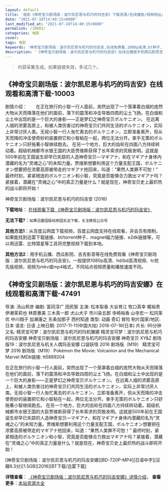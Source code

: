 ```yaml
---
layout: default
title: '电影《神奇宝贝剧场版：波尔凯尼恩与机巧的玛吉安》下载资源/在线播放/视频地址/1080p/高清/蓝光'
date: "2021-07-10T14:40:15+0800"
last_modified_at: "2021-07-10T14:40:15+0800"
permalink: /10003/
categories: 电影
cover:
tags: 电影
keywords: '神奇宝贝剧场版：波尔凯尼恩与机巧的玛吉安,在线免费看,1080p高清,bt种子,torrent,百度云盘,magnet,磁力链,迅雷下载资源'
description: '《神奇宝贝剧场版：波尔凯尼恩与机巧的玛吉安》在线云播放手机西瓜影院吉吉影音免费看，1080p高清bd/hd未删减完整版和tc抢先枪版，mkv/mp4格式，附带bt/torrent种子、magnet/磁力链、百度云盘、网盘资源迅雷下载链接'
---
```


>内容采集生成，如果链接失效，多试几个。


## 《神奇宝贝剧场版：波尔凯尼恩与机巧的玛吉安》在线观看和高清下载-10003

剧情介绍：　　在正在旅行的小智一行人面前，突然出现了一个笼罩着白烟的庞然大物从天而降落在他们的面前，落下的震荡和冲击导致四周的尘土飞扬。在白烟和尘土中出现的是一个巨大的身影——正是梦幻之神奇宝贝ボルケニオン。 在远离人烟的浓雾高原上，和被人类伤害过的神奇宝贝们共同生活的ボルケニオン，实际上非常讨厌人类。无视小智一行人匆忙离去的ボルケニオン，立即准备离开，但从天而降的冲击使奇妙的装置把它和小智粘在一起，两位无法分开。束手无策的ボルケニオン只好拖著小智继续跑去。 在另一个地方，巨大的齿轮在四面八方持续转动着。超级机械都市水银王国的大臣贾维斯获得了长年索求的究极发明。这就是500年前在王国诞生却早已失踪的人造神奇宝贝—マギアナ，和在マギアナ身体内潜藏的名为“灵魂之心”的未知力量。贾维斯想要利用这个力量支配王国，ボルケニオン想要把在浓雾高原被带走的マギアナ抢回来，叫道：“果然人类罪不可恕！” 最终时刻，紧紧相连的ボルケニオン和小智，究竟是否能够合力救出マギアナ吗？紧接着，潜藏在“灵魂之心”中的真正力量是什么？就是现在，神奇宝贝史上最炽热的战斗即将开始！


神奇宝贝剧场版：波尔凯尼恩与机巧的玛吉安 (2016)

**下载地址**： [在线观看下载 《神奇宝贝剧场版：波尔凯尼恩与机巧的玛吉安》](https://www.btbtdy.me/btdy/dy8763.html) 


**无法下载?**：`如果迅雷因版权原因无法下载，关注微信公众号 `

**其他方法1**：从百度云网盘下载视频，百度云网盘支持在线观看，非会员有限制，如果能找到迅雷下载链接、bt/torrent种子、magnet磁力链接、e2dk链接等，可以用迅雷、比特彗星等工具将完整视频下载到本地。

**其他方法2**：用手机云播、西瓜影院、吉吉影音等在线免费观看《神奇宝贝剧场版：波尔凯尼恩与机巧的玛吉安》，一般提供1080p高清、hd/bd高清视频、tc抢先版视频，视频为mkv或mp4格式，不同站点视频质量和播放速度不同。


## 《神奇宝贝剧场版：波尔凯尼恩与机巧的玛吉安娜》在线观看和高清下载-47491

导演: 汤山邦彦 编剧: 富冈淳广 田尻智 主演: 松本梨香 大谷育江 牧口真幸 梶裕贵 伊濑茉莉也 林原惠美 三木真一郎 犬山犬子 市川染五郎 寺崎裕香 山寺宏一 松冈茉优 中川翔子 加濑康之 东条加那子 西村知道 类型: 动画 奇幻 冒险 制片国家/地区: 日本 语言: 日语 上映日期: 2017-11-11(中国大陆) 2016-07-16(日本) 片长: 95分钟 又名: 精灵宝可梦：波尔凯尼恩与机巧的玛机雅娜 精灵宝可梦：波尔凯尼恩与机巧的玛吉安娜 神奇宝贝剧场版：波尔凯尼恩与机巧的玛吉安娜 神奇宝贝 XY&Z 剧场版19：波尔凯尼恩与机关人偶玛吉安娜 口袋妖怪 2016 剧场版（M19） 精灵宝可梦 2016 剧场版（M19） Pokémon the Movie: Volcanion and the Mechanical Marvel IMDb链接: tt5889204

在正在旅行的小智一行人面前，突然出现了一个笼罩着白烟的庞然大物从天而降落在他们的面前，落下的震荡和冲击导致四周的尘土飞扬。在白烟和尘土中出现的是一个巨大的身影——正是梦幻之神奇宝贝ボルケニオン。 在远离人烟的浓雾高原上，和被人类伤害过的神奇宝贝们共同生活的ボルケニオン，实际上非常讨厌人类。无视小智一行人匆忙离去的ボルケニオン，立即准备离开，但从天而降的冲击使奇妙的装置把它和小智粘在一起，两位无法分开。束手无策的ボルケニオン只好拖著小智继续跑去。 在另一个地方，巨大的齿轮在四面八方持续转动着。超级机械都市水银王国的大臣贾维斯获得了长年索求的究极发明。这就是500年前在王国诞生却早已失踪的人造神奇宝贝—マギアナ，和在マギアナ身体内潜藏的名为“灵魂之心”的未知力量。贾维斯想要利用这个力量支配王国，ボルケニオン想要把在浓雾高原被带走的マギアナ抢回来，叫道：“果然人类罪不可恕！” 最终时刻，紧紧相连的ボルケニオン和小智，究竟是否能够合力救出マギアナ吗？紧接着，潜藏在“灵魂之心”中的真正力量是什么？就是现在，神奇宝贝史上最炽热的战斗即将开始！


[神奇宝贝剧场版：波尔凯尼恩与机巧的玛吉安娜][BD-720P-MP4][日语中字][豆瓣6.3分][1.5GB][2016][BT下载/迅雷下载]

**详情查看**： [《神奇宝贝剧场版：波尔凯尼恩与机巧的玛吉安娜》详情介绍](/movie/47491/)， **查看更多**：[本站资源大全](/movie/t/all/)

